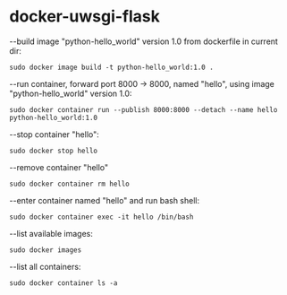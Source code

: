# docker-uwsgi-flask

--build image "python-hello_world" version 1.0 from dockerfile in current dir:
```
sudo docker image build -t python-hello_world:1.0 .
```

--run container, forward port 8000 -> 8000, named "hello", using image "python-hello_world" version 1.0:
```
sudo docker container run --publish 8000:8000 --detach --name hello python-hello_world:1.0
```

--stop container "hello":
```
sudo docker stop hello
```

--remove container "hello"
```
sudo docker container rm hello
```

--enter container named "hello" and run bash shell:
```
sudo docker container exec -it hello /bin/bash
```

--list available images:
```
sudo docker images
```

--list all containers:
```
sudo docker container ls -a
```
